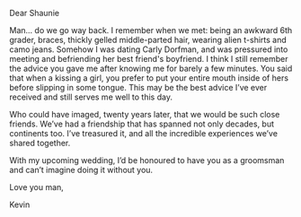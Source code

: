 Dear Shaunie

Man... do we go way back. I remember when we met: being an awkward 6th grader, braces, thickly gelled middle-parted hair, wearing alien t-shirts and camo jeans. Somehow I was dating Carly Dorfman, and was pressured into meeting and befriending her best friend's boyfriend. I think I still remember the advice you gave me after knowing me for barely a few minutes. You said that when a kissing a girl, you prefer to put your entire mouth inside of hers before slipping in some tongue. This may be the best advice I’ve ever received and still serves me well to this day.

Who could have imaged, twenty years later, that we would be such close friends. We’ve had a friendship that has spanned not only decades, but continents too.  I’ve treasured it, and all the incredible experiences we’ve shared together. 

With my upcoming wedding, I’d be honoured to have you as a groomsman and can’t imagine doing it without you. 

Love you man,



Kevin
